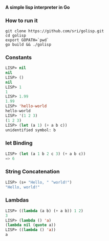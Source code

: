 #### A simple lisp interpreter in Go

### How to run it

```
git clone https://github.com/sri/golisp.git
cd golisp
export GOPATH=`pwd`
go build && ./golisp
```

### Constants

```lisp
LISP> nil
nil
LISP> ()
nil
LISP> 1
1
LISP> 1.99
1.99
LISP> 'hello-world
hello-world
LISP> '(1 2 3)
(1 2 3)
LISP> (let (a 1) (+ a b c))
unidentified symbol: b
```

### let Binding

```lisp
LISP> (let (a 1 b 2 c 3) (+ a b c))
=> 6
```

### String Concatenation

```lisp
LISP> (s+ "Hello, " "world!")
"Hello, world!"
```

### Lambdas

```lisp
LISP> ((lambda (a b) (+ a b)) 1 2)
3
LISP> (lambda () 'a)
(lambda nil (quote a))
LISP> ((lambda () 'a))
a
```
